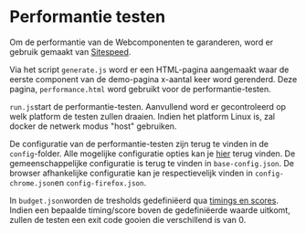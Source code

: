 # Performantie testen

Om de performantie van de Webcomponenten te garanderen, word er gebruik gemaakt van [Sitespeed](http://www.sitespeed.io).

Via het script `generate.js` word er een HTML-pagina aangemaakt waar de eerste component van de demo-pagina x-aantal keer word gerenderd. Deze pagina, `performance.html` word gebruikt voor de performantie-testen.

`run.js`start de performantie-testen. Aanvullend word er gecontroleerd op welk platform de testen zullen draaien. Indien het platform Linux is, zal docker de netwerk modus "host" gebruiken.

De configuratie van de performantie-testen zijn terug te vinden in de `config`-folder.
Alle mogelijke configuratie opties kan je [hier](https://github.com/milieuinfo/webcomponent-vl-ui-button/pull/105) terug vinden. De gemeenschappelijke configuratie is terug te vinden in `base-config.json`. De browser afhankelijke configuratie kan je respectievelijk vinden in `config-chrome.json`en `config-firefox.json`.

In `budget.json`worden de tresholds gedefiniëerd qua [timings en scores](https://www.sitespeed.io/documentation/sitespeed.io/metrics/). Indien een bepaalde timing/score boven de gedefiniëerde waarde uitkomt, zullen de testen een exit code gooien die verschillend is van 0.
